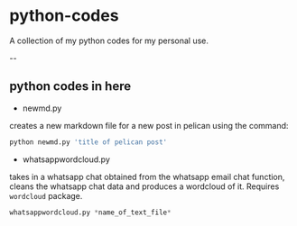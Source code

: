 # python-codes
A collection of my python codes for my personal use.

--
## python codes in here
- newmd.py



creates a new markdown file for a new post in pelican using the command:
```python
python newmd.py 'title of pelican post'
```


- whatsappwordcloud.py

takes in a whatsapp chat obtained from the whatsapp email chat function, cleans the whatsapp chat data and produces a wordcloud of it. Requires `wordcloud` package. 
```python
whatsappwordcloud.py *name_of_text_file*
```
